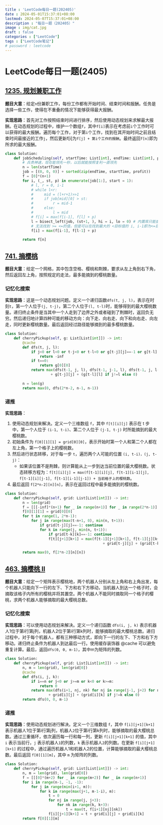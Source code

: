 ```yaml
---
title : 'LeetCode每日一题(202405)'
date : 2024-05-01T15:37:01+08:00
lastmod: 2024-05-07T15:37:01+08:00
description : "每日一题（202405）" 
image : img/cat.jpg
draft : false    
categories : ["LeetCode"]
tags : ["LeetCode笔记"]
# password : leetcode
---
```



# LeetCode每日一题(2405)

## [1235. 规划兼职工作](https://leetcode.cn/problems/maximum-profit-in-job-scheduling/)

**题目大意**：给定`n`份兼职工作，每份工作都有开始时间、结束时间和报酬。任务是选择一些工作，使得在不重叠的情况下能够获得最大报酬。

**实现思路**：首先对工作按照结束时间进行排序，然后使用动态规划来求解最大报酬。在动态规划的过程中，维护一个数组`f`，其中`f[i]`表示在考虑前`i`个工作时可以获得的最大报酬。遍历每个工作，对于第`i`个工作，找到在其开始时间之前且结束时间最接近的工作`j`，然后更新f[i]为`f[j] + 第i个工作的报酬`。最终返回`f[n]`即为所求的最大报酬。

```py
class Solution:
    def jobScheduling(self, startTime: List[int], endTime: List[int], profit: List[int]) -> int:
        # 兵贵神速，现在能领先一秒，以后就能按照复利一直领先
        n = len(startTime)
        job = [(0, 0, 0)] + sorted(zip(endTime, startTime, profit))
        f = [0]*(n+1)
        for i, (_, st, p) in enumerate(job[1:], start = 1):
            # l, r = 0, i-1
            # while l<r:
            #     mid = (l+r+1)>>1
            #     if job[mid][0] > st:
            #         r = mid-1
            #     else:
            #         l = mid
            # f[i] = max(f[i-1], f[l] + p)
            l = bisect_left(job, (st+1, ), hi = i, lo = 0) # 内置库只能查找 严格 > < 的值
            # 无法找到 >= <=的值，但是可以在找到最大的 <目标值的 i, i-1即为<=目标值的下标
            f[i] = max(f[i-1], f[l-1] + p)
        
        return f[n]

```




## [741. 摘樱桃](https://leetcode.cn/problems/cherry-pickup/)

**题目大意**：给定一个网格，其中包含空格、樱桃和荆棘，要求从左上角到右下角，然后返回左上角，按照规定的走法，最多能摘到的樱桃数量。

### 记忆化搜索

**实现思路**：这是一个动态规划问题。定义一个递归函数`dfs(t, j, l)`，表示在时刻`t`，第一个人位于`(j, t-j)`，第二个人位于`(l, t-l)`时，能够得到的最大樱桃数量。递归终止条件是当其中一个人走到了边界之外或者碰到了荆棘时，返回负无穷。然后递归地计算四种可能的移动方向：向下走、向右走、向下和向右走、向左走，同时更新樱桃数量。最后返回经过路径能够摘到的最多樱桃数量。

```py
class Solution:
    def cherryPickup(self, g: List[List[int]]) -> int:
        @cache
        def dfs(t, j, l):
            if j<0 or l<0 or t-j<0 or t-l<0 or g[t-j][j]==-1 or g[t-l][l]==-1:
                return -inf
            if t==0:
                return g[0][0]
            return max(dfs(t-1, j, l), dfs(t-1, j-1, l), dfs(t-1, j, l-1), dfs(t-1, j-1, l-1)) \
                     + g[t-j][j] + (g[t-l][l] if j!=l else 0)
        
        n = len(g)
        return max(0, dfs(2*n-2, n-1, n-1))
```

### 递推

**实现思路**：

1. 使用动态规划来解决。定义一个三维数组 `f`，其中 `f[t][i][j]` 表示在 t 步中，第一个人位于 `(i-1, t-i)`、第二个人位于 `(j-1, t-j)` 时所能摘到的最大樱桃数。
2. 初始条件为 `f[0][1][1] = grid[0][0]`，表示开始时第一个人和第二个人都在左上角，第一个格子上的樱桃数。
3. 然后进行状态转移，对于每一步 `t`，遍历两个人可能的位置 `(i, t-i)，(j, t-j)`：
   - 如果该位置不是荆棘，则计算能从上一步到达当前位置的最大樱桃数。状态转移方程为：`f[t][i][j] = max(f[t-1][i][j], f[t-1][i-1][j], f[t-1][i][j-1], f[t-1][i-1][j-1]) + 当前格子上的樱桃数`。
4. 最后返回 `f[2*n-2][n][n]`，表示在返回过程中最多能摘到的樱桃数。

```py
class Solution:
    def cherryPickup(self, grid: List[List[int]]) -> int:
        n = len(grid)
        f = [[[-inf]*(n+1) for _ in range(n+1)] for _ in range(2*n-1)]
        f[0][1][1] = grid[0][0]
        for t in range(1, 2*n-1):
            for j in range(max(t-n+1, 0), min(n, t+1)):
                if grid[t-j][j]==-1: continue
                for k in range(j, min(n, t+1)):
                    if grid[t-k][k]==-1: continue
                    f[t][j+1][k+1] = max(f[t-1][j+1][k+1], f[t-1][j][k+1], f[t-1][j+1][k], f[t-1][j][k]) \
                                             + grid[t-j][j] + (grid[t-k][k] if j!=k else 0)
        
        return max(0, f[2*n-2][n][n])
```



## [463. 摘樱桃 II](https://leetcode.cn/problems/cherry-pickup-ii/)

**题目大意**：给定一个矩阵表示樱桃地，两个机器人分别从左上角和右上角出发，每个机器人只能向下一行的左下、下方和右下方移动，当机器人到达一个格子时，会摘取该格子内所有的樱桃并将其置空。两个机器人不能同时摘取同一个格子的樱桃，求两个机器人能够摘取的最大樱桃总数。

### 记忆化搜索

**实现思路**：可以使用动态规划来解决。定义一个递归函数 `dfs(i, j, k)` 表示机器人1位于第i行第j列，机器人2位于第i行第k列时，能够摘取的最大樱桃总数。递归过程中，对于每个机器人，都有三种移动方式，即向下一行的左下、下方和右下方移动。递归终止条件为机器人到达最后一行。使用缓存装饰器 @cache 可以避免重复计算。最后，返回`dfs(0, 0, m-1)`，其中m为矩阵的列数。

```py
class Solution:
    def cherryPickup(self, grid: List[List[int]]) -> int:
        n, m = len(grid), len(grid[0])
        @cache
        def dfs(i, j, k):
            if i==n or j<0 or j>=m or k<0 or k>=m:
                return 0
            return max(dfs(i+1, nj, nk) for nj in range(j-1, j+2) for nk in range(k-1, k+2)) \
                    + grid[i][j] + (grid[i][k] if j!=k else 0)
        return dfs(0, 0, m-1)
```

### 递推

**实现思路**：使用动态规划进行解决。定义一个三维数组 `f`，其中 `f[i][j+1][k+1]` 表示机器人1位于第i行第j列，机器人`2`位于第i行第k列时，能够摘取的最大樱桃总数。通过三重循环，依次遍历每一行和每一列，更新 `f[i][j+1][k+1]` 的值，其中 `i` 表示当前行，`j` 表示机器人`1`的列数，`k` 表示机器人`2`的列数。在更新 `f[i][j+1][k+1]` 的过程中，通过遍历机器人1和机器人2的位置，计算能够摘取的最大樱桃总数。最后返回 `f[0][1][m]`，其中 `m` 为矩阵的列数。

```py
class Solution:
    def cherryPickup(self, grid: List[List[int]]) -> int:
        n, m = len(grid), len(grid[0])
        f = [[[0]*(m+2) for _ in range(m+2)] for _ in range(n+1)]
        for i in range(n-1, -1, -1):
            for j in range(min(i+1, m)):
                for k in range(max(j+1, m-1-i), m):
                    t = 0
                    for nj in range(j, j+3):
                        for nk in range(k, k+3):
                            t = max(t, f[i+1][nj][nk])
                    f[i][j+1][k+1] = t + grid[i][j] + grid[i][k]
        return f[0][1][m]
```

